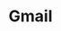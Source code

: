---
title: "Gmail"
linkTitle: "Gmail"
description: "Data types used for working with Gmail blocks."
weight: 1
---
